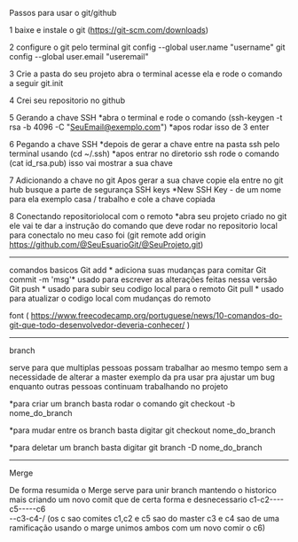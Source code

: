 Passos para usar o git/github

1 baixe e instale o git 
(https://git-scm.com/downloads)

2 configure o git pelo terminal 
git config --global user.name "username"
git config --global user.email "useremail"

3 Crie a pasta do seu projeto abra o terminal acesse ela e rode o comando a seguir
git.init

4 Crei seu repositorio no github

5 Gerando a chave SSH
*abra o terminal e rode o comando (ssh-keygen -t rsa -b 4096 -C "SeuEmail@exemplo.com") 
*apos rodar isso de 3 enter

6 Pegando a chave SSH
*depois de gerar a chave entre na pasta ssh pelo terminal usando (cd ~/.ssh)
*apos entrar no diretorio ssh rode o comando (cat id_rsa.pub) isso vai mostrar a sua chave

7 Adicionando a chave no git
Apos gerar a sua chave copie ela entre no git hub busque a parte de segurança SSH keys
*New SSH Key - de um nome para ela exemplo casa / trabalho e cole a chave copiada 

8 Conectando repositoriolocal com o remoto
*abra seu projeto criado no git ele vai te dar a instrução do comando que deve rodar no repositorio local para conectalo no meu caso foi 
(git remote add origin https://github.com/@SeuEsuarioGit/@SeuProjeto.git)

----------------------------------

comandos basicos
 Git add * adiciona suas mudanças para comitar
 Git commit -m 'msg'* usado para escrever as alterações feitas nessa versão
 Git push * usado para subir seu codigo local para o remoto
 Git pull * usado para atualizar o codigo local com mudanças do remoto

 font ( https://www.freecodecamp.org/portuguese/news/10-comandos-do-git-que-todo-desenvolvedor-deveria-conhecer/ )


 ---------------------------- 
 branch 

 serve para que multiplas pessoas possam trabalhar ao mesmo tempo sem a necessidade de alterar a master 
 exemplo da pra usar pra ajustar um bug enquanto outras pessoas continuam trabalhando no projeto 

*para criar um branch basta rodar o comando
    git checkout -b nome_do_branch

*para mudar entre os branch basta digitar
    git checkout nome_do_branch

*para deletar um branch basta digitar
    git branch -D nome_do_branch

---------------------------
Merge

De forma resumida o Merge serve para unir branch mantendo o historico mais criando um novo comit que de certa forma e desnecessario
c1-c2----c5-----c6  
     \--c3-c4-/
(os c sao comites c1,c2 e c5 sao do master  c3 e c4 sao de uma ramificação usando o marge unimos ambos com um novo comir o c6)